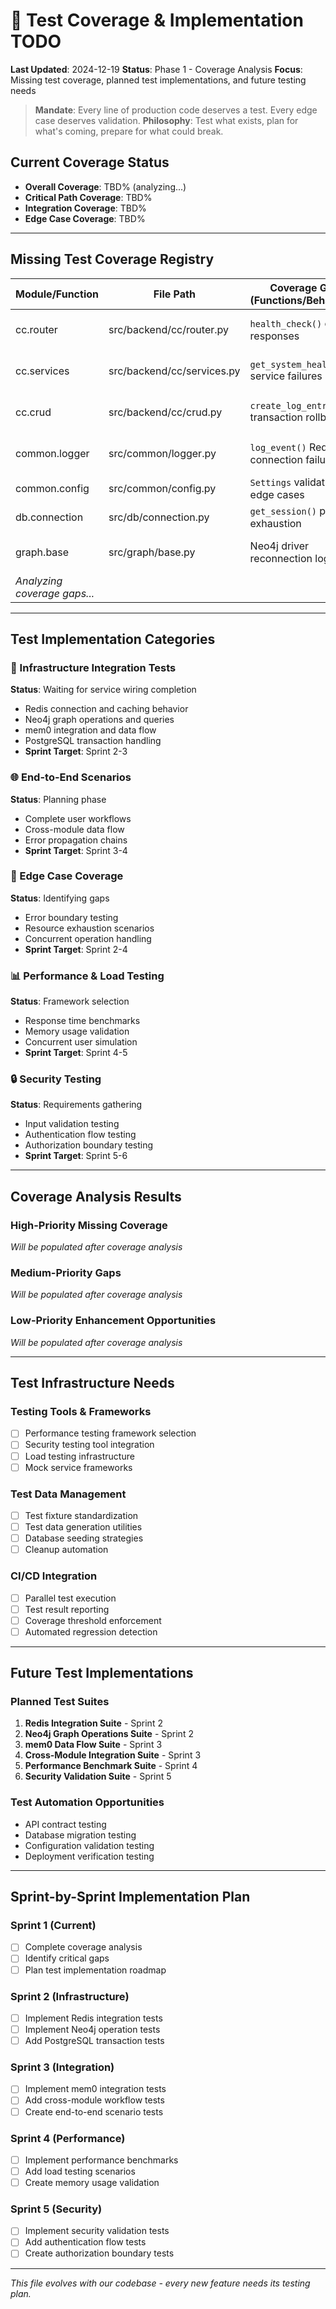 # 🧪 Test Coverage & Implementation TODO

**Last Updated**: 2024-12-19
**Status**: Phase 1 - Coverage Analysis
**Focus**: Missing test coverage, planned test implementations, and future testing needs

> **Mandate**: Every line of production code deserves a test. Every edge case deserves validation.
> **Philosophy**: Test what exists, plan for what's coming, prepare for what could break.

## Current Coverage Status
- **Overall Coverage**: TBD% (analyzing...)
- **Critical Path Coverage**: TBD%
- **Integration Coverage**: TBD%
- **Edge Case Coverage**: TBD%

---

## Missing Test Coverage Registry

| Module/Function | File Path | Coverage Gap (Functions/Behaviors) | Criticality | Sprint Target | Implementation Notes | Status |
|-----------------|-----------|-------------------------------------|-------------|---------------|---------------------|--------|
| cc.router | src/backend/cc/router.py | `health_check()` error responses | High | Sprint 2 | Test 500 errors, timeout scenarios | Planned |
| cc.services | src/backend/cc/services.py | `get_system_health()` service failures | High | Sprint 2 | Mock downstream failures | Planned |
| cc.crud | src/backend/cc/crud.py | `create_log_entry()` transaction rollback | Medium | Sprint 2 | Test DB constraint violations | Planned |
| common.logger | src/common/logger.py | `log_event()` Redis connection failure | High | Sprint 2 | Test Redis unavailable scenarios | Planned |
| common.config | src/common/config.py | `Settings` validation edge cases | Medium | Sprint 2 | Test malformed env vars | Planned |
| db.connection | src/db/connection.py | `get_session()` pool exhaustion | High | Sprint 2 | Test connection pool limits | Planned |
| graph.base | src/graph/base.py | Neo4j driver reconnection logic | Medium | Sprint 3 | Test network interruption recovery | Planned |
| *Analyzing coverage gaps...* | | | | | | |

---

## Test Implementation Categories

### 🔧 Infrastructure Integration Tests
**Status**: Waiting for service wiring completion
- Redis connection and caching behavior
- Neo4j graph operations and queries
- mem0 integration and data flow
- PostgreSQL transaction handling
- **Sprint Target**: Sprint 2-3

### 🌐 End-to-End Scenarios
**Status**: Planning phase
- Complete user workflows
- Cross-module data flow
- Error propagation chains
- **Sprint Target**: Sprint 3-4

### 🎯 Edge Case Coverage
**Status**: Identifying gaps
- Error boundary testing
- Resource exhaustion scenarios
- Concurrent operation handling
- **Sprint Target**: Sprint 2-4

### 📊 Performance & Load Testing
**Status**: Framework selection
- Response time benchmarks
- Memory usage validation
- Concurrent user simulation
- **Sprint Target**: Sprint 4-5

### 🔒 Security Testing
**Status**: Requirements gathering
- Input validation testing
- Authentication flow testing
- Authorization boundary testing
- **Sprint Target**: Sprint 5-6

---

## Coverage Analysis Results

### High-Priority Missing Coverage
*Will be populated after coverage analysis*

### Medium-Priority Gaps
*Will be populated after coverage analysis*

### Low-Priority Enhancement Opportunities
*Will be populated after coverage analysis*

---

## Test Infrastructure Needs

### Testing Tools & Frameworks
- [ ] Performance testing framework selection
- [ ] Security testing tool integration
- [ ] Load testing infrastructure
- [ ] Mock service frameworks

### Test Data Management
- [ ] Test fixture standardization
- [ ] Test data generation utilities
- [ ] Database seeding strategies
- [ ] Cleanup automation

### CI/CD Integration
- [ ] Parallel test execution
- [ ] Test result reporting
- [ ] Coverage threshold enforcement
- [ ] Automated regression detection

---

## Future Test Implementations

### Planned Test Suites
1. **Redis Integration Suite** - Sprint 2
2. **Neo4j Graph Operations Suite** - Sprint 2
3. **mem0 Data Flow Suite** - Sprint 3
4. **Cross-Module Integration Suite** - Sprint 3
5. **Performance Benchmark Suite** - Sprint 4
6. **Security Validation Suite** - Sprint 5

### Test Automation Opportunities
- API contract testing
- Database migration testing
- Configuration validation testing
- Deployment verification testing

---

## Sprint-by-Sprint Implementation Plan

### Sprint 1 (Current)
- [ ] Complete coverage analysis
- [ ] Identify critical gaps
- [ ] Plan test implementation roadmap

### Sprint 2 (Infrastructure)
- [ ] Implement Redis integration tests
- [ ] Implement Neo4j operation tests
- [ ] Add PostgreSQL transaction tests

### Sprint 3 (Integration)
- [ ] Implement mem0 integration tests
- [ ] Add cross-module workflow tests
- [ ] Create end-to-end scenario tests

### Sprint 4 (Performance)
- [ ] Implement performance benchmarks
- [ ] Add load testing scenarios
- [ ] Create memory usage validation

### Sprint 5 (Security)
- [ ] Implement security validation tests
- [ ] Add authentication flow tests
- [ ] Create authorization boundary tests

---

*This file evolves with our codebase - every new feature needs its testing plan.*
